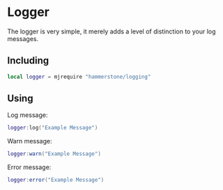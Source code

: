 # Logger
The logger is very simple, it merely adds a level of distinction to your log messages.

## Including
```lua
local logger = mjrequire "hammerstone/logging"
```

## Using
Log message:
```lua
logger:log("Example Message")
```
Warn message:
```lua
logger:warn("Example Message")
```
Error message:
```lua
logger:error("Example Message")
```